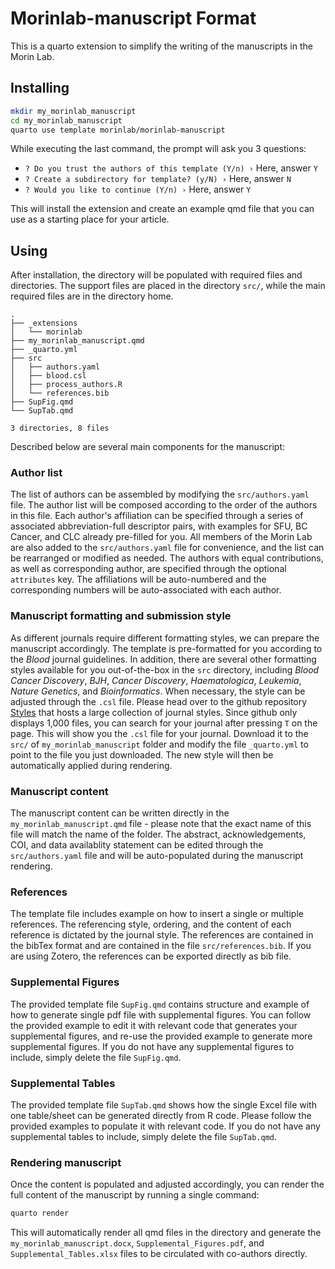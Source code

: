 # Morinlab-manuscript Format

This is a quarto extension to simplify the writing of the manuscripts in the Morin Lab.


## Installing

```bash
mkdir my_morinlab_manuscript
cd my_morinlab_manuscript
quarto use template morinlab/morinlab-manuscript
```
While executing the last command, the prompt will ask you 3 questions:

- `? Do you trust the authors of this template (Y/n) ›`  Here, answer `Y`
- `? Create a subdirectory for template? (y/N) ›` Here, answer `N`
- `? Would you like to continue (Y/n) ›` Here, answer `Y`

This will install the extension and create an example qmd file that you can use as a starting place for your article.

## Using

After installation, the directory will be populated with required files and directories. The support files are placed in the directory `src/`, while the main required files are in the directory home.

```
.
├── _extensions
│   └── morinlab
├── my_morinlab_manuscript.qmd
├── _quarto.yml
├── src
│   ├── authors.yaml
│   ├── blood.csl
│   ├── process_authors.R
│   └── references.bib
├── SupFig.qmd
└── SupTab.qmd

3 directories, 8 files
```

Described below are several main components for the manuscript:

### Author list

The list of authors can be assembled by modifying the `src/authors.yaml` file. The author list will be composed according to the order of the authors in this file. Each author's affiliation can be specified through a series of associated abbreviation-full descriptor pairs, with examples for SFU, BC Cancer, and CLC already pre-filled for you. All members of the Morin Lab are also added to the `src/authors.yaml` file for convenience, and the list can be rearranged or modified as needed. The authors with equal contributions, as well as corresponding author, are specified through the optional `attributes` key. The affiliations will be auto-numbered and the corresponding numbers will be auto-associated with each author.

### Manuscript formatting and submission style

As different journals require different formatting styles, we can prepare the manuscript accordingly. The template is pre-formatted for you according to the _Blood_ journal guidelines. In addition, there are several other formatting styles available for you out-of-the-box in the `src` directory, including *Blood Cancer Discovery*, *BJH*, *Cancer Discovery*, *Haematologica*, *Leukemia*, *Nature Genetics*, and *Bioinformatics*. When necessary, the style can be adjusted through the `.csl` file. Please head over to the github repository [Styles](https://github.com/citation-style-language/styles/tree/master) that hosts a large collection of journal styles. Since github only displays 1,000 files, you can search for your journal after pressing `T` on the page. This will show you the `.csl` file for your journal. Download it to the `src/` of `my_morinlab_manuscript` folder and modify the file `_quarto.yml` to point to the file you just downloaded. The new style will then be automatically applied during rendering.

### Manuscript content

The manuscript content can be written directly in the `my_morinlab_manuscript.qmd` file - please note that the exact name of this file will match the name of the folder. The abstract, acknowledgements, COI, and data availablity statement can be edited through the `src/authors.yaml` file and will be auto-populated during the manuscript rendering.

### References

The template file includes example on how to insert a single or multiple references. The referencing style, ordering, and the content of each reference is dictated by the journal style. The references are contained in the bibTex format and are contained in the file `src/references.bib`. If you are using Zotero, the references can be exported directly as bib file.

### Supplemental Figures

The provided template file `SupFig.qmd` contains structure and example of how to generate single pdf file with supplemental figures. You can follow the provided example to edit it with relevant code that generates your supplemental figures, and re-use the provided example to generate more supplemental figures. If you do not have any supplemental figures to include, simply delete the file `SupFig.qmd`.

### Supplemental Tables

The provided template file `SupTab.qmd` shows how the single Excel file with one table/sheet can be generated directly from R code. Please follow the provided examples to populate it with relevant code. If you do not have any supplemental tables to include, simply delete the file `SupTab.qmd`.

### Rendering manuscript

Once the content is populated and adjusted accordingly, you can render the full content of the manuscript by running a single command:

```bash
quarto render
```

This will automatically render all qmd files in the directory and generate the `my_morinlab_manuscript.docx`, `Supplemental_Figures.pdf`, and `Supplemental_Tables.xlsx` files to be circulated with co-authors directly.
